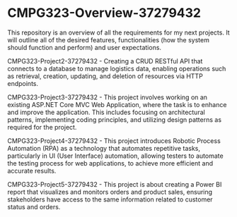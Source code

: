 # CMPG323-Overview-37279432
This repository is an overview of all the requirements for my next projects. It will outline all of the desired features, functionalities (how the system should function and perform) and user expectations.

CMPG323-Project2-37279432 - Creating a CRUD RESTful API that connects to a database to manage logistics data, enabling operations such as retrieval, creation, updating, and deletion of resources via HTTP endpoints.

CMPG323-Project3-37279432 - This project involves working on an existing ASP.NET Core MVC Web Application, where the task is to enhance and improve the application. This includes focusing on architectural patterns, implementing coding principles, and utilizing design patterns as required for the project.

CMPG323-Project4-37279432 - This project introduces Robotic Process Automation (RPA) as a technology that automates repetitive tasks, particularly in UI (User Interface) automation, allowing testers to automate the testing process for web applications, to achieve more efficient and accurate results.

CMPG323-Project5-37279432 - This project is about creating a Power BI report that visualizes and monitors orders and product sales, ensuring stakeholders have access to the same information related to customer status and orders.